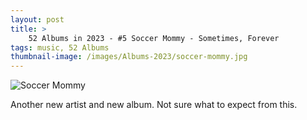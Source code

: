 ```yaml
---
layout: post 
title: >
    52 Albums in 2023 - #5 Soccer Mommy - Sometimes, Forever
tags: music, 52 Albums
thumbnail-image: /images/Albums-2023/soccer-mommy.jpg
---
```


![Soccer Mommy](/images/Albums-2023/soccer-mommy.jpg)


Another new artist and new album. Not sure what to expect from this. 